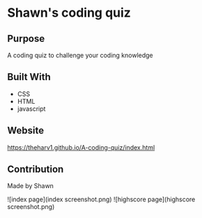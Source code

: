 # Shawn's coding quiz


## Purpose
A coding quiz to challenge your coding knowledge

## Built With
* CSS
* HTML
* javascript

## Website
https://theharv1.github.io/A-coding-quiz/index.html

## Contribution
Made by Shawn 

![index page](index screenshot.png)
![highscore page](highscore screenshot.png)